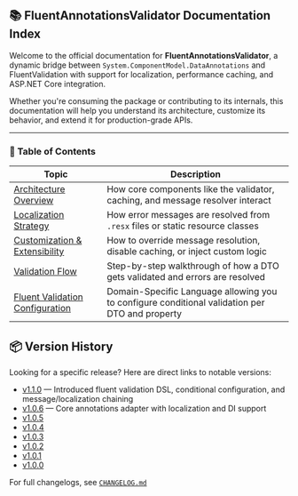 ## 📚 FluentAnnotationsValidator Documentation Index

Welcome to the official documentation for **FluentAnnotationsValidator**, a dynamic bridge between `System.ComponentModel.DataAnnotations` and FluentValidation with support for localization, performance caching, and ASP.NET Core integration.

Whether you're consuming the package or contributing to its internals, this documentation will help you understand its architecture, customize its behavior, and extend it for production-grade APIs.

---

### 📖 Table of Contents

| Topic | Description |
|-------|-------------|
| [Architecture Overview](architecture.md) | How core components like the validator, caching, and message resolver interact |
| [Localization Strategy](localization.md) | How error messages are resolved from `.resx` files or static resource classes |
| [Customization & Extensibility](customization.md) | How to override message resolution, disable caching, or inject custom logic |
| [Validation Flow](validation-flow.md) | Step-by-step walkthrough of how a DTO gets validated and errors are resolved |
| [Fluent Validation Configuration](configuration/fluent.md) | Domain-Specific Language allowing you to configure conditional validation per DTO and property |

## 📦 Version History

Looking for a specific release? Here are direct links to notable versions:

- [v1.1.0](https://github.com/bigabdoul/fluent-annotations-validator/releases/tag/v1.1.0) — Introduced fluent validation DSL, conditional configuration, and message/localization chaining
- [v1.0.6](https://github.com/bigabdoul/fluent-annotations-validator/releases/tag/v1.0.6) — Core annotations adapter with localization and DI support
- [v1.0.5](https://github.com/bigabdoul/fluent-annotations-validator/releases/tag/v1.0.5)
- [v1.0.4](https://github.com/bigabdoul/fluent-annotations-validator/releases/tag/v1.0.4)
- [v1.0.3](https://github.com/bigabdoul/fluent-annotations-validator/releases/tag/v1.0.3)
- [v1.0.2](https://github.com/bigabdoul/fluent-annotations-validator/releases/tag/v1.0.2)
- [v1.0.1](https://github.com/bigabdoul/fluent-annotations-validator/releases/tag/v1.0.1)
- [v1.0.0](https://github.com/bigabdoul/fluent-annotations-validator/releases/tag/v1.0.0)

For full changelogs, see [`CHANGELOG.md`](../CHANGELOG.md)

